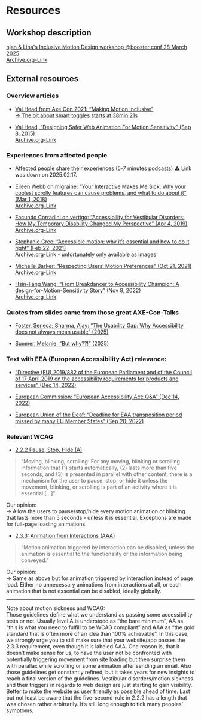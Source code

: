# Resources
 
## Workshop description
[njan & Lina's Inclusive Motion Design workshop @booster conf 28 March 2025](https://www.boosterconf.no/2025/program/friday/1_short_talks_and_workshops/dreggen_4/let-s-build-web-experiences-that-don-t-make-people-puke/)  
[Archive.org-Link](https://web.archive.org/web/20250217111130/https://www.boosterconf.no/2025/program/friday/1_short_talks_and_workshops/dreggen_4/let-s-build-web-experiences-that-don-t-make-people-puke/)


## External resources

### Overview articles
- [Val Head from Axe Con 2021: “Making Motion Inclusive”](https://www.youtube.com/watch?v=q-pUnKCUlJA)  
[→ The bit about smart toggles starts at 38min 21s](https://youtu.be/q-pUnKCUlJA?t=2301)

- [Val Head, “Designing Safer Web Animation For Motion Sensitivity” (Sep 8, 2015)](http://alistapart.com/article/designing-safer-web-animation-for-motion-sensitivity/)  
[Archive.org-Link](https://web.archive.org/web/20250210181452/http://alistapart.com/article/designing-safer-web-animation-for-motion-sensitivity/)

### Experiences from affected people

- [Affected people share their experiences (5-7 minutes podcasts)](https://a11yrules.com/?=animations) ⚠️ Link was down on 2025.02.17.

- [Eileen Webb on migraine: “Your Interactive Makes Me Sick. Why your coolest scrolly features can cause problems, and what to do about it” (Mar 1, 2018)](https://source.opennews.org/articles/motion-sick/)  
[Archive.org-Link](https://web.archive.org/web/20250202155300/https://source.opennews.org/articles/motion-sick/)

- [Facundo Corradini on vertigo: “Accessibility for Vestibular Disorders: How My Temporary Disability Changed My Perspective” (Apr 4, 2019)](https://alistapart.com/article/accessibility-for-vestibular/)  
[Archive.org-Link](https://web.archive.org/web/20250203052657/https://alistapart.com/article/accessibility-for-vestibular/)

- [Stephanie Cree: “Accessible motion: why it’s essential and how to do it right” (Feb 22, 2021)](https://medium.com/design-ibm/accessible-motion-why-its-essential-and-how-to-do-it-right-ff38afcbc7a9)  
[Archive.org-Link - unfortunately only available as images](https://web.archive.org/web/20250217114440/http://web.archive.org/screenshot/https://medium.com/design-ibm/accessible-motion-why-its-essential-and-how-to-do-it-right-ff38afcbc7a9)

- [Michelle Barker: “Respecting Users’ Motion Preferences” (Oct 21, 2021)](https://www.smashingmagazine.com/2021/10/respecting-users-motion-preferences/)  
[Archive.org-Link](https://web.archive.org/web/20250217120829/https://www.smashingmagazine.com/2021/10/respecting-users-motion-preferences/)

- [Hsin-Fang Wang: “From Breakdancer to Accessibility Champion: A design-for-Motion-Sensitivity Story” (Nov 9, 2022)](https://www.intuit.com/blog/innovation/from-breakdancer-to-accessibility-champion-a-design-for-motion-sensitivity-story/)  
[Archive.org-Link](https://web.archive.org/web/20250217132155/https://www.intuit.com/blog/social-responsibility/from-breakdancer-to-accessibility-champion-a-design-for-motion-sensitivity-story/)

### Quotes from slides came from those great AXE-Con-Talks
- [Foster, Seneca; Sharma, Ajay: “The Usability Gap: Why Accessibility does not always mean usable” (2025)](https://www.youtube.com/watch?v=XSPxwOqQGZ4)

- [Sumner, Melanie: “But why??!” (2025)](https://www.youtube.com/watch?v=PooU_zo3sqE) 

### Text with EEA (European Accessibility Act) relevance:

- [“Directive (EU) 2019/882 of the European Parliament and of the Council of 17 April 2019 on the accessibility requirements for products and services” (Dec 14, 2022)](https://eur-lex.europa.eu/eli/dir/2019/882)

- [European Commission: “European Accessibility Act: Q&A” (Dec 14, 2022)](https://ec.europa.eu/social/main.jsp?catId=1202&intPageId=5581&langId=en)

- [European Union of the Deaf: “Deadline for EAA transposition period missed by many EU Member States” (Sep 20, 2022)](https://www.eud.eu/deadline-for-eaa-transposition-period-missed-by-many-eu-member-states/)

### Relevant WCAG
- [2.2.2 Pause, Stop, Hide (A)](https://www.w3.org/WAI/WCAG21/Understanding/pause-stop-hide.html)
> “Moving, blinking, scrolling: For any moving, blinking or scrolling information that 
> (1) starts automatically, 
> (2) lasts more than five seconds, and 
> (3) is presented in parallel with other content, 
> there is a mechanism for the user to pause, stop, or hide it unless the movement, blinking, or scrolling is part of an activity where it is essential [...]".

Our opinion:  
→ Allow the users to pause/stop/hide every motion animation or blinking that lasts more than 5 seconds - unless it is essential. 
Exceptions are made for full-page loading animations.

- [2.3.3: Animation from Interactions (AAA)](https://www.w3.org/WAI/WCAG21/Understanding/animation-from-interactions)
>“Motion animation triggered by interaction can be disabled, unless the animation is essential to the functionality or the information being conveyed.”

Our opinion:  
→ Same as above but for animation triggered by interaction instead of page load. 
Either no unnecessary animations from interactions at all, 
or each animation that is not essential can be disabled, ideally globally.

---
Note about motion sickness and WCAG:  
Those guidelines define what we understand as passing some accessibility tests or not. Usually level A is understood as “the bare minimum”, AA as “this is what you need to fulfill to be WCAG compliant” and AAA as “the gold standard that is often more of an idea than 100% achievable”.
In this case, we strongly urge you to still make sure that your website/app passes the 2.3.3 requirement, even though it is labeled AAA. One reason is, that it doesn’t make sense for us, to have the user not be confronted with potentially triggering movement from site loading but then surprise them with parallax while scrolling or some animation after sending an email.
Also those guidelines get constantly refined, but it takes years for new insights to reach a final version of the guidelines. Vestibular disorders/motion sickness and their triggers in regards to web design are just starting to gain visibility. Better to make the website as user friendly as possible ahead of time.
Last but not least be aware that the five-second-rule in 2.2.2 has a length that was chosen rather arbitrarily. It’s still long enough to tick many peoples’ symptoms.
